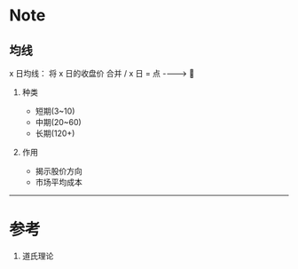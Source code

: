 # Note


## 均线 
x 日均线： 将 x 日的收盘价 合并 / x 日 =  点 ----> 🧵


1. 种类 
    * 短期(3~10)
    * 中期(20~60)
    * 长期(120+)

2. 作用  
    * 揭示股价方向 
    * 市场平均成本  


















-----------------------------------
# 参考  
1. 道氏理论  
